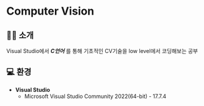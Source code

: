 # Computer Vision

## 👨‍🏫 소개
Visual Studio에서 ___C언어___ 를 통해 기초적인 CV기술을 low level에서 코딩해보는 공부
  
## 💻 환경
- __Visual Studio__
  - Microsoft Visual Studio Community 2022(64-bit) - 17.7.4
